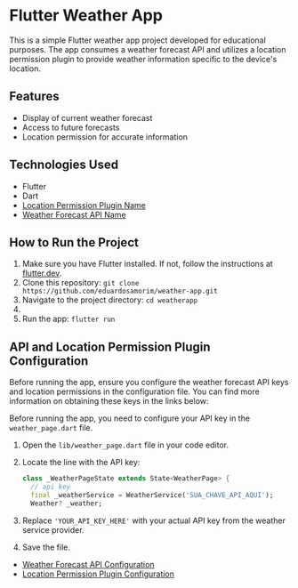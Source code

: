 # Flutter Weather App

This is a simple Flutter weather app project developed for educational purposes. The app consumes a weather forecast API and utilizes a location permission plugin to provide weather information specific to the device's location.

## Features

- Display of current weather forecast
- Access to future forecasts
- Location permission for accurate information

## Technologies Used

- Flutter
- Dart
- [Location Permission Plugin Name](https://pub.dev/packages/geolocator)
- [Weather Forecast API Name](https://openweathermap.org/)

## How to Run the Project

1. Make sure you have Flutter installed. If not, follow the instructions at [flutter.dev](https://flutter.dev/docs/get-started/install).
2. Clone this repository: `git clone https://github.com/eduardosamorim/weather-app.git`
3. Navigate to the project directory: `cd weatherapp`
4. 
4. Run the app: `flutter run`

## API and Location Permission Plugin Configuration

Before running the app, ensure you configure the weather forecast API keys and location permissions in the configuration file. You can find more information on obtaining these keys in the links below:

Before running the app, you need to configure your API key in the `weather_page.dart` file.

1. Open the `lib/weather_page.dart` file in your code editor.
2. Locate the line with the API key:

    ```dart
    class _WeatherPageState extends State<WeatherPage> {
      // api key
      final _weatherService = WeatherService('SUA_CHAVE_API_AQUI');
      Weather? _weather;
    ```

3. Replace `'YOUR_API_KEY_HERE'` with your actual API key from the weather service provider.

4. Save the file.

- [Weather Forecast API Configuration](https://openweathermap.org/)
- [Location Permission Plugin Configuration](https://pub.dev/packages/geolocator)